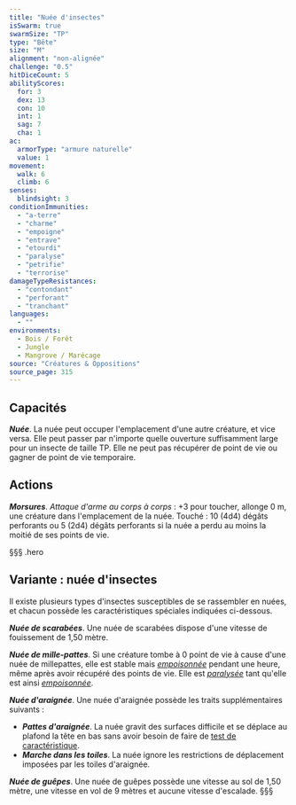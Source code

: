 ```yaml
---
title: "Nuée d'insectes"
isSwarm: true
swarmSize: "TP"
type: "Bête"
size: "M"
alignment: "non-alignée"
challenge: "0.5"
hitDiceCount: 5
abilityScores:
  for: 3
  dex: 13
  con: 10
  int: 1
  sag: 7
  cha: 1
ac:
  armorType: "armure naturelle"
  value: 1
movement:
  walk: 6
  climb: 6
senses:
  blindsight: 3
conditionImmunities:
  - "a-terre"
  - "charme"
  - "empoigne"
  - "entrave"
  - "etourdi"
  - "paralyse"
  - "petrifie"
  - "terrorise"
damageTypeResistances:
  - "contondant"
  - "perforant"
  - "tranchant"
languages:
  - ""
environments:
  - Bois / Forêt
  - Jungle
  - Mangrove / Marécage
source: "Créatures & Oppositions"
source_page: 315
---
```

## Capacités
_**Nuée**_. La nuée peut occuper l'emplacement d'une autre créature, et vice versa. Elle peut passer par n'importe quelle ouverture suffisamment large pour un insecte de taille TP. Elle ne peut pas récupérer de point de vie ou gagner de point de vie temporaire.

## Actions
_**Morsures**_. _Attaque d'arme au corps à corps_ : +3 pour toucher, allonge 0 m, une créature dans l'emplacement de la nuée. Touché : 10 (4d4) dégâts perforants ou 5 (2d4) dégâts perforants si la nuée a perdu au moins la moitié de ses points de vie.

§§§ .hero
## Variante : nuée d'insectes
Il existe plusieurs types d'insectes susceptibles de se rassembler en nuées, et chacun possède les caractéristiques spéciales indiquées ci-dessous.

_**Nuée de scarabées**_. Une nuée de scarabées dispose d'une vitesse de fouissement de 1,50 mètre.

_**Nuée de mille-pattes**_. Si une créature tombe à 0 point de vie à cause d'une nuée de millepattes, elle est stable mais [_empoisonnée_](/gerer-la-sante-du-personnage/#empoisonne) pendant une heure, même après avoir récupéré des points de vie. Elle est [_paralysée_](/gerer-la-sante-du-personnage/#paralyse) tant qu'elle est ainsi [_empoisonnée_](/gerer-la-sante-du-personnage/#empoisonne).

_**Nuée d'araignée**_. Une nuée d'araignée possède les traits supplémentaires suivants :  
* _**Pattes d'araignée**_. La nuée gravit des surfaces difficile et se déplace au plafond la tête en bas sans avoir besoin de faire de [test de caractéristique](/utiliser-les-caracteristiques/#tests-de-caracteristique).  
* _**Marche dans les toiles**_. La nuée ignore les restrictions de déplacement imposées par les toiles d'araignée.

_**Nuée de guêpes**_. Une nuée de guêpes possède une vitesse au sol de 1,50 mètre, une vitesse en vol de 9 mètres et aucune vitesse d'escalade.
§§§
